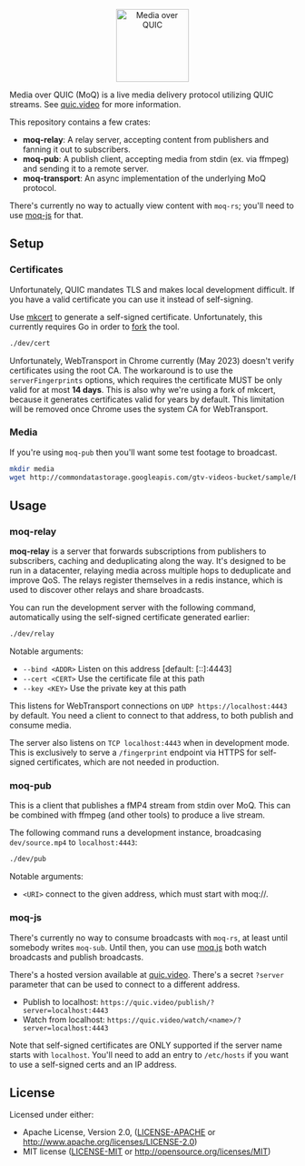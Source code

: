 <p align="center">
	<img height="128px" src="https://github.com/kixelated/moq-rs/blob/main/.github/logo.svg" alt="Media over QUIC">
</p>

Media over QUIC (MoQ) is a live media delivery protocol utilizing QUIC streams.
See [quic.video](https://quic.video) for more information.

This repository contains a few crates:

-   **moq-relay**: A relay server, accepting content from publishers and fanning it out to subscribers.
-   **moq-pub**: A publish client, accepting media from stdin (ex. via ffmpeg) and sending it to a remote server.
-   **moq-transport**: An async implementation of the underlying MoQ protocol.

There's currently no way to actually view content with `moq-rs`; you'll need to use [moq-js](https://github.com/kixelated/moq-js) for that.

## Setup

### Certificates

Unfortunately, QUIC mandates TLS and makes local development difficult.
If you have a valid certificate you can use it instead of self-signing.

Use [mkcert](https://github.com/FiloSottile/mkcert) to generate a self-signed certificate.
Unfortunately, this currently requires Go in order to [fork](https://github.com/FiloSottile/mkcert/pull/513) the tool.

```bash
./dev/cert
```

Unfortunately, WebTransport in Chrome currently (May 2023) doesn't verify certificates using the root CA.
The workaround is to use the `serverFingerprints` options, which requires the certificate MUST be only valid for at most **14 days**.
This is also why we're using a fork of mkcert, because it generates certificates valid for years by default.
This limitation will be removed once Chrome uses the system CA for WebTransport.

### Media

If you're using `moq-pub` then you'll want some test footage to broadcast.

```bash
mkdir media
wget http://commondatastorage.googleapis.com/gtv-videos-bucket/sample/BigBuckBunny.mp4 -O dev/source.mp4
```

## Usage

### moq-relay

**moq-relay** is a server that forwards subscriptions from publishers to subscribers, caching and deduplicating along the way.
It's designed to be run in a datacenter, relaying media across multiple hops to deduplicate and improve QoS.
The relays register themselves in a redis instance, which is used to discover other relays and share broadcasts.

You can run the development server with the following command, automatically using the self-signed certificate generated earlier:

```bash
./dev/relay
```

Notable arguments:

-   `--bind <ADDR>` Listen on this address [default: [::]:4443]
-   `--cert <CERT>` Use the certificate file at this path
-   `--key <KEY>` Use the private key at this path

This listens for WebTransport connections on `UDP https://localhost:4443` by default.
You need a client to connect to that address, to both publish and consume media.

The server also listens on `TCP localhost:4443` when in development mode.
This is exclusively to serve a `/fingerprint` endpoint via HTTPS for self-signed certificates, which are not needed in production.

### moq-pub

This is a client that publishes a fMP4 stream from stdin over MoQ.
This can be combined with ffmpeg (and other tools) to produce a live stream.

The following command runs a development instance, broadcasing `dev/source.mp4` to `localhost:4443`:

```bash
./dev/pub
```

Notable arguments:

-   `<URI>` connect to the given address, which must start with moq://.

### moq-js

There's currently no way to consume broadcasts with `moq-rs`, at least until somebody writes `moq-sub`.
Until then, you can use [moq.js](https://github.com/kixelated/moq-js) both watch broadcasts and publish broadcasts.

There's a hosted version available at [quic.video](https://quic.video/).
There's a secret `?server` parameter that can be used to connect to a different address.

-   Publish to localhost: `https://quic.video/publish/?server=localhost:4443`
-   Watch from localhost: `https://quic.video/watch/<name>/?server=localhost:4443`

Note that self-signed certificates are ONLY supported if the server name starts with `localhost`.
You'll need to add an entry to `/etc/hosts` if you want to use a self-signed certs and an IP address.

## License

Licensed under either:

-   Apache License, Version 2.0, ([LICENSE-APACHE](LICENSE-APACHE) or http://www.apache.org/licenses/LICENSE-2.0)
-   MIT license ([LICENSE-MIT](LICENSE-MIT) or http://opensource.org/licenses/MIT)
